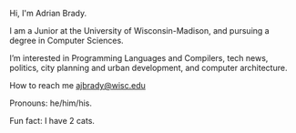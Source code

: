 Hi, I'm Adrian Brady. 

I am a Junior at the University of Wisconsin-Madison, and pursuing a degree in Computer Sciences.

I’m interested in Programming Languages and Compilers, tech news, politics, city planning and urban development, and computer architecture.

How to reach me [ajbrady@wisc.edu](mailto:ajbrady@wisc.edu)

Pronouns: he/him/his.

Fun fact: I have 2 cats.
